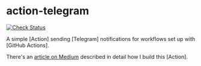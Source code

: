 # action-telegram

[![Check Status][check-badge]][github-runs]

A simple [Action] sending [Telegram] notifications for workflows set up with [GitHub Actions].

There's an [article on Medium](https://xinthink.com/build-your-own-github-actions-f3454f22f202) described in detail how I build this [Action].

[check-badge]: https://github.com/Bellseboss-Studio/Bellseboss-Studio.github.io/actions/workflows/deployWebSiteToCpanel.yml/badge.svg
[github-runs]: https://github.com/Bellseboss-Studio/Bellseboss-Studio.github.io/actions
